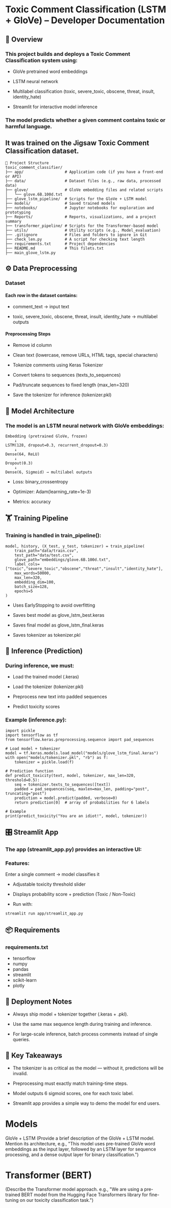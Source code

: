 # Toxic Comment Classification (LSTM + GloVe) – Developer Documentation
## 📌 Overview

### This project builds and deploys a Toxic Comment Classification system using:

- GloVe pretrained word embeddings

- LSTM neural network

- Multilabel classification (toxic, severe_toxic, obscene, threat, insult, identity_hate)

- Streamlit for interactive model inference

### The model predicts whether a given comment contains toxic or harmful language.

## It was trained on the Jigsaw Toxic Comment Classification dataset.

```
📂 Project Structure
toxic_comment_classifier/
├── app/                  # Application code (if you have a front-end or API)
├── data/                 # Dataset files (e.g., raw data, processed data)
├── glove/                # GloVe embedding files and related scripts
│   └── glove.6B.100d.txt
├── glove_lstm_pipeline/  # Scripts for the GloVe + LSTM model
├── models/               # Saved trained models
├── notebooks/            # Jupyter notebooks for exploration and prototyping
├── Reports/              # Reports, visualizations, and a project summary
├── transformer_pipeline/ # Scripts for the Transformer-based model
├── utils/                # Utility scripts (e.g., Model_evaluation)
├── .gitignore            # Files and folders to ignore in Git
├── check_len.py          # A script for checking text length
├── requirements.txt      # Project dependencies
├── README.md             # This filets.txt
├── main_glove_lstm.py

```
## ⚙️ Data Preprocessing
### Dataset

#### Each row in the dataset contains:

- comment_text → input text

- toxic, severe_toxic, obscene, threat, insult, identity_hate → multilabel outputs

#### Preprocessing Steps

- Remove id column

- Clean text (lowercase, remove URLs, HTML tags, special characters)

- Tokenize comments using Keras Tokenizer

- Convert tokens to sequences (texts_to_sequences)

- Pad/truncate sequences to fixed length (max_len=320)

- Save the tokenizer for inference (tokenizer.pkl)

## 🧠 Model Architecture

### The model is an LSTM neural network with GloVe embeddings:

```
Embedding (pretrained GloVe, frozen)
    ↓
LSTM(128, dropout=0.3, recurrent_dropout=0.3)
    ↓
Dense(64, ReLU)
    ↓
Dropout(0.3)
    ↓
Dense(6, Sigmoid) → multilabel outputs
```

- Loss: binary_crossentropy

- Optimizer: Adam(learning_rate=1e-3)

- Metrics: accuracy

## 🏋️ Training Pipeline

### Training is handled in train_pipeline():

```
model, history, (X_test, y_test, tokenizer) = train_pipeline(
    train_path="data/train.csv",
    test_path="data/test.csv",
    glove_path="embeddings/glove.6B.100d.txt",
    label_cols=["toxic","severe_toxic","obscene","threat","insult","identity_hate"],
    max_words=50000,
    max_len=320,
    embedding_dim=100,
    batch_size=128,
    epochs=5
)
```


- Uses EarlyStopping to avoid overfitting

- Saves best model as glove_lstm_best.keras

- Saves final model as glove_lstm_final.keras

- Saves tokenizer as tokenizer.pkl

## 🔮 Inference (Prediction)

### During inference, we must:

- Load the trained model (.keras)

- Load the tokenizer (tokenizer.pkl)

- Preprocess new text into padded sequences

- Predict toxicity scores

### Example (inference.py):

```
import pickle
import tensorflow as tf
from tensorflow.keras.preprocessing.sequence import pad_sequences

# Load model + tokenizer
model = tf.keras.models.load_model("models/glove_lstm_final.keras")
with open("models/tokenizer.pkl", "rb") as f:
    tokenizer = pickle.load(f)

# Prediction function
def predict_toxicity(text, model, tokenizer, max_len=320, threshold=0.5):
    seq = tokenizer.texts_to_sequences([text])
    padded = pad_sequences(seq, maxlen=max_len, padding="post", truncating="post")
    prediction = model.predict(padded, verbose=0)
    return prediction[0]  # array of probabilities for 6 labels

# Example
print(predict_toxicity("You are an idiot!", model, tokenizer))

```

## 🎛️ Streamlit App

### The app (streamlit_app.py) provides an interactive UI:

### Features:

Enter a single comment → model classifies it

- Adjustable toxicity threshold slider

- Displays probability score + prediction (Toxic / Non-Toxic)

- Run with:

```
streamlit run app/streamlit_app.py
```

## 📦 Requirements

### requirements.txt

- tensorflow
- numpy
- pandas
- streamlit
- scikit-learn
- plotly

## 🚀 Deployment Notes

- Always ship model + tokenizer together (.keras + .pkl).

- Use the same max sequence length during training and inference.

- For large-scale inference, batch process comments instead of single queries.

## 📌 Key Takeaways

- The tokenizer is as critical as the model — without it, predictions will be invalid.

- Preprocessing must exactly match training-time steps.

- Model outputs 6 sigmoid scores, one for each toxic label.

- Streamlit app provides a simple way to demo the model for end users.



# Models
GloVe + LSTM
(Provide a brief description of the GloVe + LSTM model. Mention its architecture, e.g., "This model uses pre-trained GloVe word embeddings as the input layer, followed by an LSTM layer for sequence processing, and a dense output layer for binary classification.")

# Transformer (BERT)
(Describe the Transformer model approach. e.g., "We are using a pre-trained BERT model from the Hugging Face Transformers library for fine-tuning on our toxicity classification task.")